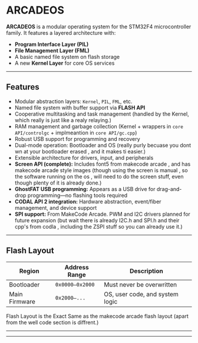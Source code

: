 # ARCADEOS

**ARCADEOS** is a modular operating system for the STM32F4 microcontroller family. It features a layered architecture with:

- **Program Interface Layer (PIL)**
- **File Management Layer (FML)**
- A basic named file system on flash storage
- A new **Kernel Layer** for core OS services

---

## Features

- Modular abstraction layers: `Kernel`, `PIL`, `FML`, etc.
- Named file system with buffer support via **FLASH API**
- Cooperative multitasking and task management (handled by the Kernel, which really is just like a realy relaying.)
- RAM management and garbage collection (Kernel + wrappers in `core API/controlgc` + implmeantion in `core API/gc.cpp`)
- Robust USB support for programming and recovery
- Dual-mode operation: Bootloader and OS (really purly becuase you dont wn
at your bootloader erased , and it makes ti easier.)
- Extensible architecture for drivers, input, and peripherals
- **Screen API (complete):** Includes font5 from makecode arcade , and has makecode arcade style images (though using the screen is manual , so the software running on the os , will need to do the screen stuff, even though plenty of it is already done.)
- **GhostFAT USB programming:** Appears as a USB drive for drag-and-drop programming—no flashing tools required
- **CODAL API 2 integration:** Hardware abstraction, event/fiber management, and device support
- **SPI support:** From MakeCode Arcade. PWM and I2C drivers planned for future expansion (but wait there is already I2C.h and SPI.h and their cpp's from codla , including the ZSPI stuff so you can already use it.)

---

## Flash Layout

| Region         | Address Range     | Description                              |
|----------------|-------------------|------------------------------------------|
| Bootloader     | `0x0000–0x2000`   | Must never be overwritten                |
| Main Firmware  | `0x2000–...`      | OS, user code, and system logic          |

Flash Layout is the Exact Same as the makecode arcade flash layout (apart from the well code section is diffrent.)

---

---
